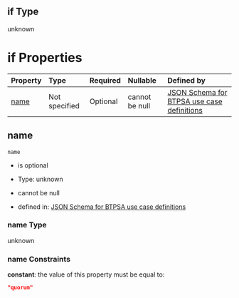## if Type

unknown

# if Properties

| Property      | Type          | Required | Nullable       | Defined by                                                                                                                                                                                                        |
| :------------ | :------------ | :------- | :------------- | :---------------------------------------------------------------------------------------------------------------------------------------------------------------------------------------------------------------- |
| [name](#name) | Not specified | Optional | cannot be null | [JSON Schema for BTPSA use case definitions](btpsa-usecase-properties-services-items-allof-1-then-allof-95-if-properties-name.md "undefined#/properties/services/items/allOf/1/then/allOf/95/if/properties/name") |

## name



`name`

*   is optional

*   Type: unknown

*   cannot be null

*   defined in: [JSON Schema for BTPSA use case definitions](btpsa-usecase-properties-services-items-allof-1-then-allof-95-if-properties-name.md "undefined#/properties/services/items/allOf/1/then/allOf/95/if/properties/name")

### name Type

unknown

### name Constraints

**constant**: the value of this property must be equal to:

```json
"quorum"
```
